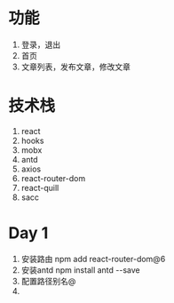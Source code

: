 # 功能
1. 登录，退出
2. 首页
3. 文章列表，发布文章，修改文章

# 技术栈
1. react
2. hooks
3. mobx
4. antd
5. axios
6. react-router-dom
7. react-quill
8. sacc

# Day 1
1. 安装路由 npm add react-router-dom@6
2. 安装antd npm install antd --save
3. 配置路径别名@
4. 